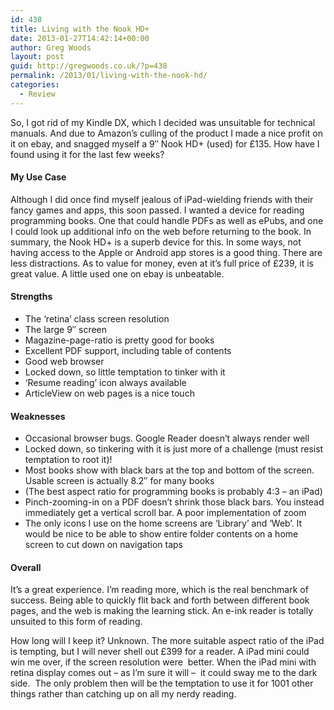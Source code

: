 ```yaml
---
id: 438
title: Living with the Nook HD+
date: 2013-01-27T14:42:14+00:00
author: Greg Woods
layout: post
guid: http://gregwoods.co.uk/?p=438
permalink: /2013/01/living-with-the-nook-hd/
categories:
  - Review
---
```

So, I got rid of my Kindle DX, which I decided was unsuitable for technical manuals. And due to Amazon&#8217;s culling of the product I made a nice profit on it on ebay, and snagged myself a 9&#8243; Nook HD+ (used) for £135. How have I found using it for the last few weeks?

#### My Use Case

Although I did once find myself jealous of iPad-wielding friends with their fancy games and apps, this soon passed. I wanted a device for reading programming books. One that could handle PDFs as well as ePubs, and one I could look up additional info on the web before returning to the book. In summary, the Nook HD+ is a superb device for this. In some ways, not having access to the Apple or Android app stores is a good thing. There are less distractions. As to value for money, even at it&#8217;s full price of £239, it is great value. A little used one on ebay is unbeatable.

#### Strengths

  * The &#8216;retina&#8217; class screen resolution
  * The large 9&#8243; screen
  * Magazine-page-ratio is pretty good for books
  * Excellent PDF support, including table of contents
  * Good web browser
  * Locked down, so little temptation to tinker with it
  * &#8216;Resume reading&#8217; icon always available
  * ArticleView on web pages is a nice touch

#### Weaknesses

  * Occasional browser bugs. Google Reader doesn&#8217;t always render well
  * Locked down, so tinkering with it is just more of a challenge (must resist temptation to root it)!
  * Most books show with black bars at the top and bottom of the screen. Usable screen is actually 8.2&#8243; for many books
  * (The best aspect ratio for programming books is probably 4:3 &#8211; an iPad)
  * Pinch-zooming-in on a PDF doesn&#8217;t shrink those black bars. You instead immediately get a vertical scroll bar. A poor implementation of zoom
  * The only icons I use on the home screens are &#8216;Library&#8217; and &#8216;Web&#8217;. It would be nice to be able to show entire folder contents on a home screen to cut down on navigation taps

#### Overall

It&#8217;s a great experience. I&#8217;m reading more, which is the real benchmark of success. Being able to quickly flit back and forth between different book pages, and the web is making the learning stick. An e-ink reader is totally unsuited to this form of reading.

How long will I keep it? Unknown. The more suitable aspect ratio of the iPad is tempting, but I will never shell out £399 for a reader. A iPad mini could win me over, if the screen resolution were  better. When the iPad mini with retina display comes out &#8211; as I&#8217;m sure it will &#8211;  it could sway me to the dark side.  The only problem then will be the temptation to use it for 1001 other things rather than catching up on all my nerdy reading.

&nbsp;

&nbsp;